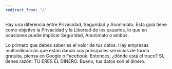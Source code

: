 ```yaml
---
redirect_from: "/"
---
```

Hay una diferencia entre Privacidad, Seguridad y Anonimato. Esta guía tiene como objetivo la Privacidad y la Libertad de los usuarios, lo que en ocasiones puede implicar Seguridad, Anonimato o ambos.

Lo primero que debes saber es el valor de tus datos. Hay empresas multimillonarias que están dando sus principales servicios de forma gratuita, piensa en Google o Facebook. Entonces, ¿dónde está el truco? Sí, tienes razón: TÚ ERES EL DINERO. Bueno, tus datos son el dinero.
